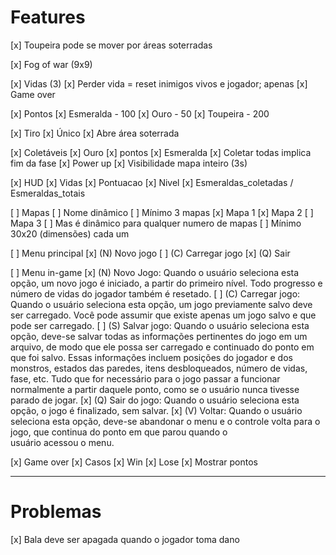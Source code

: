 # Features

[x] Toupeira pode se mover por áreas soterradas
	
[x] Fog of war (9x9)

[x] Vidas (3)
    [x] Perder vida = reset inimigos vivos e jogador; apenas
    [x] Game over

[x] Pontos
    [x] Esmeralda - 100
    [x] Ouro - 50
    [x] Toupeira - 200

[x] Tiro
    [x] Único
    [x] Abre área soterrada

[x] Coletáveis
    [x] Ouro
        [x] pontos
    [x] Esmeralda
        [x] Coletar todas implica fim da fase
    [x] Power up
        [x] Visibilidade mapa inteiro (3s)
        
[x] HUD
    [x] Vidas
    [x] Pontuacao
    [x] Nivel
    [x] Esmeraldas_coletadas / Esmeraldas_totais
    
[ ] Mapas
    [ ] Nome dinâmico
    [ ] Mínimo 3 mapas
        [x] Mapa 1
        [x] Mapa 2
        [ ] Mapa 3
    [ ] Mas é dinâmico para qualquer numero de mapas
    [ ] Mínimo 30x20 (dimensões) cada um
    
[ ] Menu principal
    [x] (N) Novo jogo
    [ ] (C) Carregar jogo
    [x] (Q) Sair

[ ] Menu in-game
    [x] (N) Novo Jogo: Quando o usuário seleciona esta opção, um novo jogo é iniciado, a partir do
primeiro nível. Todo progresso e número de vidas do jogador também é resetado.
    [ ] (C) Carregar jogo: Quando o usuário seleciona esta opção, um jogo previamente salvo deve ser
carregado. Você pode assumir que existe apenas um jogo salvo e que pode ser carregado.
    [ ] (S) Salvar jogo: Quando o usuário seleciona esta opção, deve-se salvar todas as informações
pertinentes do jogo em um arquivo, de modo que ele possa ser carregado e continuado do ponto
em que foi salvo. Essas informações incluem posições do jogador e dos monstros, estados das
paredes, itens desbloqueados, número de vidas, fase, etc. Tudo que for necessário para o jogo
passar a funcionar normalmente a partir daquele ponto, como se o usuário nunca tivesse parado de
jogar.
    [x] (Q) Sair do jogo: Quando o usuário seleciona esta opção, o jogo é finalizado, sem salvar.
    [x] (V) Voltar: Quando o usuário seleciona esta opção, deve-se abandonar o menu e o controle volta
para o jogo, que continua do ponto em que parou quando o usuário acessou o menu.

[x] Game over
    [x] Casos
        [x] Win
        [x] Lose
    [x] Mostrar pontos

---

# Problemas

[x] Bala deve ser apagada quando o jogador toma dano
